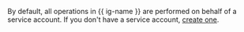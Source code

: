 By default, all operations in {{ ig-name }} are performed on behalf of a service account. If you don't have a service account, [create one](../../iam/operations/sa/create.md).